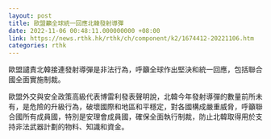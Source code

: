 ```yaml
---
layout: post
title: 歐盟籲全球統一回應北韓發射導彈
date: 2022-11-06 00:48:11.000000000 +08:00
link: https://news.rthk.hk/rthk/ch/component/k2/1674412-20221106.htm
categories: rthk
---
```


歐盟譴責北韓接連發射導彈是非法行為，呼籲全球作出堅決和統一回應，包括聯合國全面實施制裁。

歐盟外交與安全政策高級代表博雷利發表聲明說，北韓今年發射導彈的數量前所未有，是危險的升級行為，破壞國際和地區和平穩定，對各國構成嚴重威脅，呼籲聯合國所有成員國，特別是安理會成員國，確保全面執行制裁，防止北韓取得用於支持非法武器計劃的物料、知識和資金。

